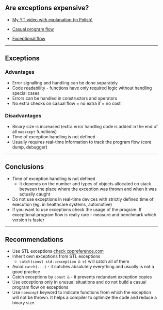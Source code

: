 ﻿<!-- .slide: data-background="#111111" -->

## Are exceptions expensive?

* [My YT video with explanation (in Polish)](https://www.youtube.com/watch?v=quF1Jex0YL8)

* [Casual program flow](https://quick-bench.com/q/6nZ33ylUe5VE2JE5QrqGP2y21VM)
* [Exceptional flow](https://quick-bench.com/q/sKFj6SN0Jxx2l-beKR7JNNGh-uQ)

___

## Exceptions

### Advantages
<!-- .element: class="fragment fade-in" -->

* <!-- .element: class="fragment fade-in" --> Error signalling and handling can be done separately
* <!-- .element: class="fragment fade-in" --> Code readability - functions have only required logic without handling special cases
* <!-- .element: class="fragment fade-in" --> Errors can be handled in constructors and operators
* <!-- .element: class="fragment fade-in" --> No extra checks on casual flow = no extra if = no cost

### Disadvantages
<!-- .element: class="fragment fade-in" -->

* <!-- .element: class="fragment fade-in" --> Binary size is increased (extra error handling code is added in the end of all <code>noexcept</code> functions)
* <!-- .element: class="fragment fade-in" --> Time of exception handling is not defined
* <!-- .element: class="fragment fade-in" --> Usually requires real-time information to track the program flow (core dump, debugger)

___

## Conclusions

* <!-- .element: class="fragment fade-in" --> Time of exception handling is not defined
  * It depends on the number and types of objects allocated on stack between the place where the exception was thrown and when it was actually caught
* <!-- .element: class="fragment fade-in" --> Do not use exceptions in real-time devices with strictly defined time of execution (eg. in healthcare systems, automotive)
* <!-- .element: class="fragment fade-in" --> If you want to use exceptions check the usage of the program. If exceptional program flow is really rare - measure and benchmark which version is faster

___

## Recommendations

* <!-- .element: class="fragment fade-in" --> Use STL exceptions <a href="https://en.cppreference.com/w/cpp/error/exception">check cppreference.com</a>
* <!-- .element: class="fragment fade-in" --> Inherit own exceptions from STL exceptions
  * <code>catch(const std::exception & e)</code> will catch all of them
* <!-- .element: class="fragment fade-in" --> Avoid <code>catch(...)</code> - it catches absolutely everything and usually is not a good practice
* <!-- .element: class="fragment fade-in" --> Catch exceptions by <code>const &</code> - it prevents redundant exception copies
* <!-- .element: class="fragment fade-in" --> Use exceptions only in unusual situations and do not build a casual program flow on exceptions
* <!-- .element: class="fragment fade-in" --> Use <code>noexcept</code> keyword to indicate functions from which the exception will not be thrown. It helps a compiler to optimize the code and reduce a binary size.
